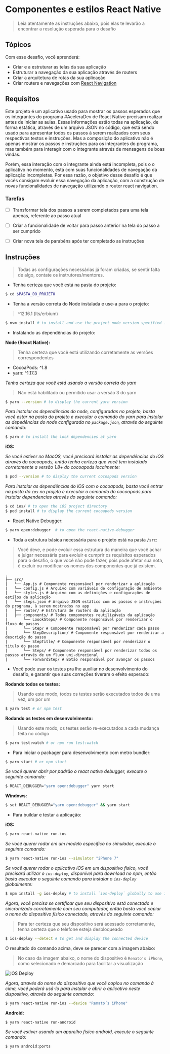 # Componentes e estilos React Native

> Leia atentamente as instruções abaixo, pois elas te
levarão a encontrar a resolução esperada para o desafio

Tópicos
---

Com esse desafio, você aprenderá:

- Criar e a estruturar as telas da sua aplicação
- Estruturar a navegação da sua aplicação através de routers
- Criar a arquitetura de rotas da sua aplicação
- Criar routers e navegações com [React Navigation](https://reactnavigation.org/)

Requisitos
---

Este projeto é um aplicativo usado para mostrar os passos esperados
que os integrantes do programa #AceleraDev de React Native precisam
realizar antes de iniciar as aulas. Essas informações estão todas na
aplicação, de forma estática, através de um arquivo JSON no código,
que está sendo usado para apresentar todos os passos à serem realizados
com seus respectivos textos e instruções. Mas a composição do aplicativo
não é apenas mostrar os passos e instruções para os integrantes do
programa, mas também para interagir com o integrante através de mensagens
de boas vindas.

Porém, essa interação com o integrante ainda está incompleta, pois o
o aplicativo no momento, está com suas funcionalidades de navegação da
aplicação incompletas. Por essa razão, o objetivo desse desafio é que vocês consigam
evoluir essa navegação da aplicação, com a construção de novas funcionalidades
de navegação utilizando o router react navigation.


### Tarefas

- [ ] Transformar tela dos passos a serem completados para uma tela apenas,
referente ao passo atual

- [ ] Criar a funcionalidade de voltar para passo anterior na tela do passo
a ser cumprido

- [ ] Criar nova tela de parabéns após ter completado as instruções

Instruções
---

> Todas as configurações necessárias já foram criadas, se sentir
falta de algo, contate os instrutores/mentores.

- Tenha certeza que você está na pasta do projeto:

```bash
$ cd $PASTA_DO_PROJETO
```

- Tenha a versão correta do Node instalada e use-a para o projeto:

> ^12.16.1 (lts/erbium)

```bash
$ nvm install # to install and use the project node version specified .nvmrc
```

- Instalando as dependências do projeto:

**Node (React Native):**

> Tenha certeza que você está utilizando corretamente as versões
correspondentes

- CocoaPods: ^1.8
- yarn: ^1.17.3

_Tenha certeza que você está usando a versão correta do yarn_

> Não está habilitado ou permitido usar a versão 3 do yarn

```bash
$ yarn --version # to display the current yarn version
```

_Para instalar as dependências do node, configuradas no projeto,
basta você estar na pasta do projeto e executar o comando do yarn
para instalar as depedências do node configurada no `package.json`,
através do seguinte comando:_

```bash
$ yarn # to install the lock dependencies at yarn
```

**iOS:**

_Se você estiver no MacOS, você precisará instalar as dependências
do iOS através do cocoapods, então tenha certeza que você tem instalado
corretamente a versão 1.8+ do cocoapods localmente:_

```bash
$ pod --version # to display the current cocoapods version
```

_Para instalar as dependências do iOS com o cocoapods, basta você
entrar na pasta do `ios` no projeto e executar o comando do cocoapods
para instalar dependencias através do seguinte comando:_

```bash
$ cd ios/ # to open the iOS project directory
$ pod install # to display the current cocoapods version
```

- React Native Debugger: 

```bash
$ yarn open:debugger  # to open the react-native-debugger
```

- Toda a estrutura básica necessária para o projeto 
está na pasta `/src`:

> Você deve, e pode evoluir essa estrutura da maneira que você
achar e julgar necessária para evoluir e cumprir os requisitos
esperados para o desafio, o que você não pode fazer, pois pode 
afetar sua nota, é excluir ou modificar os nomes dos componentes
que já existem.

```unicode
.
├── src/
|   └── App.js # Componente responsável por renderizar a aplicação
|   └── config.js # Arquivo com variáveis de configuração de ambiente
|   └── styles.js # Arquivo com as definições e configurações de estilos da aplicação
|   └── steps.json # Arquivo JSON estático com os passos e instruções do programa, à serem mostrados no app
|   ├── router/ # Estrutura de routers da aplicação 
|   ├── components/ # Todos componentes reutilizáveis da aplicação 
|       └── LoookSteps/ # Componente responsável por renderizar o fluxo de passos
|       └── Step/ # Componente responsável por renderizar cada passo
|       └── StepDescription/ # Componente responsável por renderizar a descrição do passo
|       └── StepTitle/ # Componente responsável por renderizar o titulo do passo
|       └── Steps/ # Componente responsável por renderizar todos os passos através de um fluxo uni-direcional
|       └── ForwardStep/ # Botão responsável por avançar os passos
```

- Você pode usar os testes pra lhe auxiliar no desenvolvimento
do desafio, e garantir que suas correções tiveram o efeito esperado:

**Rodando todos os testes:**

> Usando este modo, todos os testes serão executados todos de uma vez, um por um

```bash
$ yarn test # or npm test
```

**Rodando os testes em desenvolvimento:**

> Usando este modo, os testes serão re-executados a cada mudança feita
no código

```bash
$ yarn test:watch # or npm run test:watch
```

- Para iniciar o packager para desenvolvimento com metro bundler: 

```bash
$ yarn start # or npm start
```

_Se você querer abrir por padrão o react native debugger,
execute o seguinte comando:_

```bash
$ REACT_DEBUGGER="yarn open:debugger" yarn start 
```

**Windows:**

```bash
$ set REACT_DEBUGGER="yarn open:debugger" && yarn start 
```

- Para buildar e testar a aplicação:

**iOS:**

```bash
$ yarn react-native run-ios
```

_Se você querer rodar em um modelo especifico no simulador,
execute o seguinte comando:_

```bash
$ yarn react-native run-ios --simulator "iPhone 7"
```

_Se você querer rodar o aplicativo iOS em um dispositivo fisico,
você precisará utilizar o `ios-deploy`, disponível para download
no npm, então basta executar o seguinte comando para instalar o
`ios-deploy` globalmente:_

```bash
$ npm install -g ios-deploy # to install `ios-deploy` globally to use it directly
```

_Agora, você precisa se certificar que seu dispositivo está conectado
e sincronizado corretamente com seu computador, então basta você copiar
o nome do dispositivo fisico conectado, através do seguinte comando:_

> Para ter certeza que seu dispositivo será acessado corretamente,
tenha certeza que o telefone esteja desbloqueado

```bash
$ ios-deploy --detect # to get and display the connected device
```

O resultado do comando acima, deve se parecer com a imagem abaixo:

> No caso da imagem abaixo, o nome do dispositivo é `Renato's iPhone`,
como selecionado e demarcado para facilitar a visualização

![iOS Deploy](https://i.imgur.com/j4Mn8Ob.png)

_Agora, através do nome do dispositivo que você copiou no comando à cima,
você poderá usá-lo para instalar e abrir o aplicativo neste dispositivo,
através do seguinte comando:_

```bash
$ yarn react-native run-ios --device "Renato’s iPhone"
```

**Android:**

```bash
$ yarn react-native run-android
```

_Se você estiver usando um aparelho fisico android,
execute o seguinte comando:_

```bash
$ yarn android:ports
```

